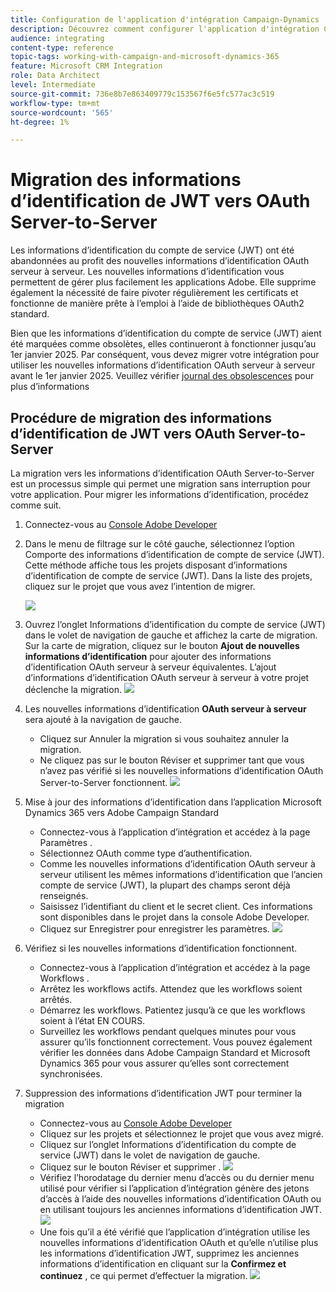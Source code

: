 ```yaml
---
title: Configuration de l'application d'intégration Campaign-Dynamics
description: Découvrez comment configurer l'application d'intégration Campaign-Dynamics
audience: integrating
content-type: reference
topic-tags: working-with-campaign-and-microsoft-dynamics-365
feature: Microsoft CRM Integration
role: Data Architect
level: Intermediate
source-git-commit: 736e8b7e863409779c153567f6e5fc577ac3c519
workflow-type: tm+mt
source-wordcount: '565'
ht-degree: 1%

---
```


# Migration des informations d’identification de JWT vers OAuth Server-to-Server

Les informations d’identification du compte de service (JWT) ont été abandonnées au profit des nouvelles informations d’identification OAuth serveur à serveur. Les nouvelles informations d’identification vous permettent de gérer plus facilement les applications Adobe. Elle supprime également la nécessité de faire pivoter régulièrement les certificats et fonctionne de manière prête à l’emploi à l’aide de bibliothèques OAuth2 standard.

Bien que les informations d’identification du compte de service (JWT) aient été marquées comme obsolètes, elles continueront à fonctionner jusqu’au 1er janvier 2025. Par conséquent, vous devez migrer votre intégration pour utiliser les nouvelles informations d’identification OAuth serveur à serveur avant le 1er janvier 2025. Veuillez vérifier [journal des obsolescences](https://developer.adobe.com/developer-console/docs/guides/authentication/ServerToServerAuthentication/migration/#deperecation-timelines) pour plus d’informations

## Procédure de migration des informations d’identification de JWT vers OAuth Server-to-Server

La migration vers les informations d’identification OAuth Server-to-Server est un processus simple qui permet une migration sans interruption pour votre application. Pour migrer les informations d’identification, procédez comme suit.

1. Connectez-vous au [Console Adobe Developer](https://developer.adobe.com/console)
2. Dans le menu de filtrage sur le côté gauche, sélectionnez l’option Comporte des informations d’identification de compte de service (JWT). Cette méthode affiche tous les projets disposant d’informations d’identification de compte de service (JWT). Dans la liste des projets, cliquez sur le projet que vous avez l’intention de migrer.

   ![](assets/JwtToOAuthMigration1.png)

3. Ouvrez l’onglet Informations d’identification du compte de service (JWT) dans le volet de navigation de gauche et affichez la carte de migration. Sur la carte de migration, cliquez sur le bouton **Ajout de nouvelles informations d’identification** pour ajouter des informations d’identification OAuth serveur à serveur équivalentes. L’ajout d’informations d’identification OAuth serveur à serveur à votre projet déclenche la migration.
   ![](assets/JwtToOAuthMigration2.png)
4. Les nouvelles informations d’identification **OAuth serveur à serveur** sera ajouté à la navigation de gauche.
   * Cliquez sur Annuler la migration si vous souhaitez annuler la migration.
   * Ne cliquez pas sur le bouton Réviser et supprimer tant que vous n’avez pas vérifié si les nouvelles informations d’identification OAuth Server-to-Server fonctionnent.
     ![](assets/JwtToOAuthMigration3.png)

5. Mise à jour des informations d’identification dans l’application Microsoft Dynamics 365 vers Adobe Campaign Standard
   * Connectez-vous à l’application d’intégration et accédez à la page Paramètres .
   * Sélectionnez OAuth comme type d’authentification.
   * Comme les nouvelles informations d’identification OAuth serveur à serveur utilisent les mêmes informations d’identification que l’ancien compte de service (JWT), la plupart des champs seront déjà renseignés.
   * Saisissez l’identifiant du client et le secret client. Ces informations sont disponibles dans le projet dans la console Adobe Developer.
   * Cliquez sur Enregistrer pour enregistrer les paramètres.
     ![](assets/JwtToOAuthMigration4.png)

6. Vérifiez si les nouvelles informations d’identification fonctionnent.
   * Connectez-vous à l’application d’intégration et accédez à la page Workflows .
   * Arrêtez les workflows actifs. Attendez que les workflows soient arrêtés.
   * Démarrez les workflows. Patientez jusqu’à ce que les workflows soient à l’état EN COURS.
   * Surveillez les workflows pendant quelques minutes pour vous assurer qu’ils fonctionnent correctement. Vous pouvez également vérifier les données dans Adobe Campaign Standard et Microsoft Dynamics 365 pour vous assurer qu’elles sont correctement synchronisées.

7. Suppression des informations d’identification JWT pour terminer la migration
   * Connectez-vous au [Console Adobe Developer](https://developer.adobe.com/console)
   * Cliquez sur les projets et sélectionnez le projet que vous avez migré.
   * Cliquez sur l’onglet Informations d’identification du compte de service (JWT) dans le volet de navigation de gauche.
   * Cliquez sur le bouton Réviser et supprimer .
     ![](assets/JwtToOAuthMigration5.png)
   * Vérifiez l’horodatage du dernier menu d’accès ou du dernier menu utilisé pour vérifier si l’application d’intégration génère des jetons d’accès à l’aide des nouvelles informations d’identification OAuth ou en utilisant toujours les anciennes informations d’identification JWT.
     ![](assets/JwtToOAuthMigration6.png)
   * Une fois qu’il a été vérifié que l’application d’intégration utilise les nouvelles informations d’identification OAuth et qu’elle n’utilise plus les informations d’identification JWT, supprimez les anciennes informations d’identification en cliquant sur la **Confirmez et continuez** , ce qui permet d’effectuer la migration.
     ![](assets/JwtToOAuthMigration7.png)
